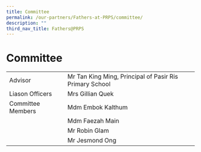 ```yaml
---
title: Committee
permalink: /our-partners/Fathers-at-PRPS/committee/
description: ""
third_nav_title: Fathers@PRPS
---
```

# **Committee**




| | | 
| -------- | -------- | 
| Advisor     | Mr Tan King Ming, Principal of Pasir Ris Primary School     | 
|Liason Officers| Mrs Gillian Quek|
|Committee Members| Mdm Embok Kalthum|
| |Mdm Faezah Main|
| |Mr Robin Glam|
||Mr Jesmond Ong|



